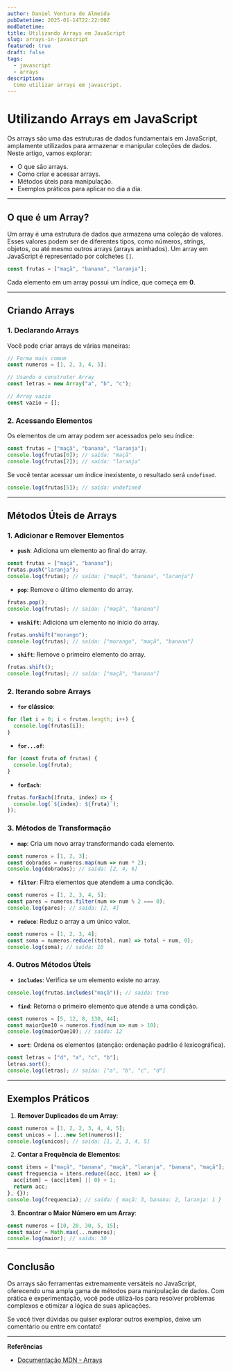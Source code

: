 ```yaml
---
author: Daniel Ventura de Almeida
pubDatetime: 2025-01-14T22:22:00Z
modDatetime: 
title: Utilizando Arrays em JavaScript
slug: arrays-in-javascript
featured: true
draft: false
tags:
  - javascript
  - arrays
description:
  Como utilizar arrays em javascript.
---
```

# Utilizando Arrays em JavaScript

Os arrays são uma das estruturas de dados fundamentais em JavaScript, amplamente utilizados para armazenar e manipular coleções de dados. Neste artigo, vamos explorar:

- O que são arrays.
- Como criar e acessar arrays.
- Métodos úteis para manipulação.
- Exemplos práticos para aplicar no dia a dia.

---

## O que é um Array?

Um array é uma estrutura de dados que armazena uma coleção de valores. Esses valores podem ser de diferentes tipos, como números, strings, objetos, ou até mesmo outros arrays (arrays aninhados). Um array em JavaScript é representado por colchetes `[]`.

```javascript
const frutas = ["maçã", "banana", "laranja"];
```

Cada elemento em um array possui um índice, que começa em **0**.

---

## Criando Arrays

### 1. Declarando Arrays
Você pode criar arrays de várias maneiras:

```javascript
// Forma mais comum
const numeros = [1, 2, 3, 4, 5];

// Usando o construtor Array
const letras = new Array("a", "b", "c");

// Array vazio
const vazio = [];
```

### 2. Acessando Elementos
Os elementos de um array podem ser acessados pelo seu índice:

```javascript
const frutas = ["maçã", "banana", "laranja"];
console.log(frutas[0]); // saída: "maçã"
console.log(frutas[2]); // saída: "laranja"
```

Se você tentar acessar um índice inexistente, o resultado será `undefined`.

```javascript
console.log(frutas[5]); // saída: undefined
```

---

## Métodos Úteis de Arrays

### 1. **Adicionar e Remover Elementos**

- **`push`**: Adiciona um elemento ao final do array.

```javascript
const frutas = ["maçã", "banana"];
frutas.push("laranja");
console.log(frutas); // saída: ["maçã", "banana", "laranja"]
```

- **`pop`**: Remove o último elemento do array.

```javascript
frutas.pop();
console.log(frutas); // saída: ["maçã", "banana"]
```

- **`unshift`**: Adiciona um elemento no início do array.

```javascript
frutas.unshift("morango");
console.log(frutas); // saída: ["morango", "maçã", "banana"]
```

- **`shift`**: Remove o primeiro elemento do array.

```javascript
frutas.shift();
console.log(frutas); // saída: ["maçã", "banana"]
```

### 2. **Iterando sobre Arrays**

- **`for` clássico**:

```javascript
for (let i = 0; i < frutas.length; i++) {
  console.log(frutas[i]);
}
```

- **`for...of`**:

```javascript
for (const fruta of frutas) {
  console.log(fruta);
}
```

- **`forEach`**:

```javascript
frutas.forEach((fruta, index) => {
  console.log(`${index}: ${fruta}`);
});
```

### 3. **Métodos de Transformação**

- **`map`**: Cria um novo array transformando cada elemento.

```javascript
const numeros = [1, 2, 3];
const dobrados = numeros.map(num => num * 2);
console.log(dobrados); // saída: [2, 4, 6]
```

- **`filter`**: Filtra elementos que atendem a uma condição.

```javascript
const numeros = [1, 2, 3, 4, 5];
const pares = numeros.filter(num => num % 2 === 0);
console.log(pares); // saída: [2, 4]
```

- **`reduce`**: Reduz o array a um único valor.

```javascript
const numeros = [1, 2, 3, 4];
const soma = numeros.reduce((total, num) => total + num, 0);
console.log(soma); // saída: 10
```

### 4. **Outros Métodos Úteis**

- **`includes`**: Verifica se um elemento existe no array.

```javascript
console.log(frutas.includes("maçã")); // saída: true
```

- **`find`**: Retorna o primeiro elemento que atende a uma condição.

```javascript
const numeros = [5, 12, 8, 130, 44];
const maiorQue10 = numeros.find(num => num > 10);
console.log(maiorQue10); // saída: 12
```

- **`sort`**: Ordena os elementos (atenção: ordenação padrão é lexicográfica).

```javascript
const letras = ["d", "a", "c", "b"];
letras.sort();
console.log(letras); // saída: ["a", "b", "c", "d"]
```

---

## Exemplos Práticos

1. **Remover Duplicados de um Array**:

```javascript
const numeros = [1, 2, 2, 3, 4, 4, 5];
const unicos = [...new Set(numeros)];
console.log(unicos); // saída: [1, 2, 3, 4, 5]
```

2. **Contar a Frequência de Elementos**:

```javascript
const itens = ["maçã", "banana", "maçã", "laranja", "banana", "maçã"];
const frequencia = itens.reduce((acc, item) => {
  acc[item] = (acc[item] || 0) + 1;
  return acc;
}, {});
console.log(frequencia); // saída: { maçã: 3, banana: 2, laranja: 1 }
```

3. **Encontrar o Maior Número em um Array**:

```javascript
const numeros = [10, 20, 30, 5, 15];
const maior = Math.max(...numeros);
console.log(maior); // saída: 30
```

---

## Conclusão

Os arrays são ferramentas extremamente versáteis no JavaScript, oferecendo uma ampla gama de métodos para manipulação de dados. Com prática e experimentação, você pode utilizá-los para resolver problemas complexos e otimizar a lógica de suas aplicações.

Se você tiver dúvidas ou quiser explorar outros exemplos, deixe um comentário ou entre em contato!

---

**Referências**

- [Documentação MDN - Arrays](https://developer.mozilla.org/pt-BR/docs/Web/JavaScript/Reference/Global_Objects/Array)
